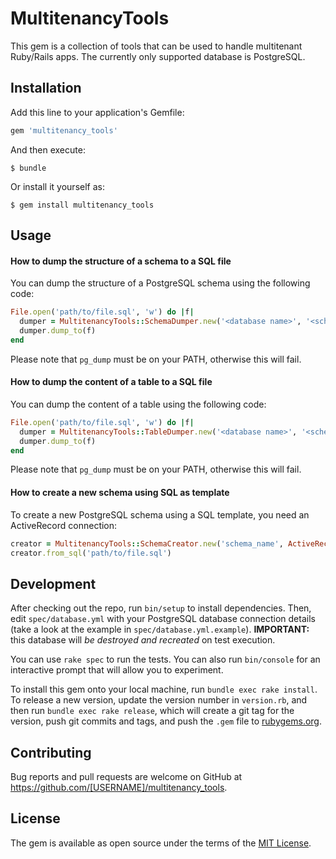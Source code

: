 # MultitenancyTools

This gem is a collection of tools that can be used to handle multitenant
Ruby/Rails apps. The currently only supported database is PostgreSQL.

## Installation

Add this line to your application's Gemfile:

```ruby
gem 'multitenancy_tools'
```

And then execute:

    $ bundle

Or install it yourself as:

    $ gem install multitenancy_tools

## Usage

#### How to dump the structure of a schema to a SQL file

You can dump the structure of a PostgreSQL schema using the following code:

```ruby
File.open('path/to/file.sql', 'w') do |f|
  dumper = MultitenancyTools::SchemaDumper.new('<database name>', '<schema name>')
  dumper.dump_to(f)
end
```

Please note that `pg_dump` must be on your PATH, otherwise this will fail.

#### How to dump the content of a table to a SQL file

You can dump the content of a table using the following code:

```ruby
File.open('path/to/file.sql', 'w') do |f|
  dumper = MultitenancyTools::TableDumper.new('<database name>', '<schema name>', '<table>')
  dumper.dump_to(f)
end
```

Please note that `pg_dump` must be on your PATH, otherwise this will fail.

#### How to create a new schema using SQL as template

To create a new PostgreSQL schema using a SQL template, you need an
ActiveRecord connection:

```ruby
creator = MultitenancyTools::SchemaCreator.new('schema_name', ActiveRecord::Base.connection)
creator.from_sql('path/to/file.sql')
```

## Development

After checking out the repo, run `bin/setup` to install dependencies. Then,
edit `spec/database.yml` with your PostgreSQL database connection details (take
a look at the example in `spec/database.yml.example`). **IMPORTANT:** this
database will *be destroyed and recreated* on test execution.

You can use `rake spec` to run the tests. You can also run `bin/console` for an
interactive prompt that will allow you to experiment.

To install this gem onto your local machine, run `bundle exec rake install`.
To release a new version, update the version number in `version.rb`, and then
run `bundle exec rake release`, which will create a git tag for the version,
push git commits and tags, and push the `.gem` file to
[rubygems.org](https://rubygems.org).

## Contributing

Bug reports and pull requests are welcome on GitHub at https://github.com/[USERNAME]/multitenancy_tools.


## License

The gem is available as open source under the terms of the [MIT License](http://opensource.org/licenses/MIT).